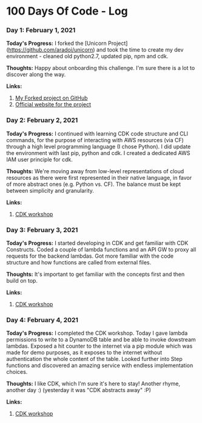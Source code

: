 # 100 Days Of Code - Log

### Day 1: February 1, 2021

**Today's Progress:** I forked the [Unicorn Project] (https://github.com/aradoi/unicorn) and took the time to create my dev environment - cleaned old python2.7, updated pip, npm and cdk. 

**Thoughts:** Happy about onboarding this challenge. I'm sure there is a lot to discover along the way.

**Links:**

1. [My Forked project on GitHub](https://github.com/aradoi/unicorn.git)
2. [Official website for the project](https://www.matscloud.com/docs/unicorn-project/workshop/)

### Day 2: February 2, 2021

**Today's Progress:** I continued with learning CDK code structure and CLI commands, for the purpose of interacting with AWS resources (via CF) through a high level programming language (I chose Python). I did update the environment with last pip, python and cdk. I created a dedicated AWS IAM user principle for cdk.

**Thoughts:** We're moving away from low-level representations of cloud resources as there were first represented in their native language, in favor of more abstract ones (e.g. Python vs. CF). The balance must be kept between simplicity and granularity.

**Links:**

1. [CDK workshop](https://cdkworkshop.com/)

### Day 3: February 3, 2021

**Today's Progress:** I started developing in CDK and get familiar with CDK Constructs. Coded a couple of lambda functions and an API GW to proxy all requests for the backend lambdas. Got more familiar with the code structure and how functions are called from external files.

**Thoughts:** It's important to get familiar with the concepts first and then build on top.

**Links:**

1. [CDK workshop](https://cdkworkshop.com/)

### Day 4: February 4, 2021

**Today's Progress:** I completed the CDK workshop. Today I gave lambda permissions to write to a DynamoDB table and be able to invoke dowstream lambdas. Exposed a hit counter to the internet via a pip module which was made for demo purposes, as it exposes to the internet without authentication the whole content of the table. Looked further into Step functions and discovered an amazing service with endless implementation choices. 

**Thoughts:** I like CDK, which I'm sure it's here to stay! Another rhyme, another day :) (yesterday it was "CDK abstracts away" :P)

**Links:**

1. [CDK workshop](https://cdkworkshop.com/)
